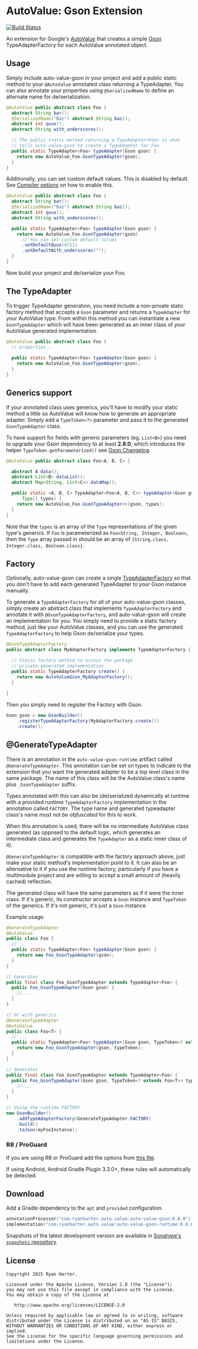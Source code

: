 # AutoValue: Gson Extension

[![Build Status](https://travis-ci.org/rharter/auto-value-gson.svg?branch=master)](https://travis-ci.org/rharter/auto-value-gson)

An extension for Google's [AutoValue](https://github.com/google/auto) that creates a simple [Gson](https://github.com/google/gson) TypeAdapterFactory for each AutoValue annotated object.

## Usage

Simply include auto-value-gson in your project and add a public static method to your `@AutoValue` 
annotated class returning a TypeAdapter.  You can also annotate your properties using 
`@SerializedName` to define an alternate name for de/serialization.

```java
@AutoValue public abstract class Foo {
  abstract String bar();
  @SerializedName("Baz") abstract String baz();
  abstract int quux();
  abstract String with_underscores();

  // The public static method returning a TypeAdapter<Foo> is what
  // tells auto-value-gson to create a TypeAdapter for Foo.
  public static TypeAdapter<Foo> typeAdapter(Gson gson) {
    return new AutoValue_Foo.GsonTypeAdapter(gson);
  }
}
```

Additionally, you can set custom default values. This is disabled by default. See [Compiler options](#compiler-options) on how to enable this.

```java
@AutoValue public abstract class Foo {
  abstract String bar();
  @SerializedName("Baz") abstract String baz();
  abstract int quux();
  abstract String with_underscores();

  public static TypeAdapter<Foo> typeAdapter(Gson gson) {
    return new AutoValue_Foo.GsonTypeAdapter(gson)
      // You can set custom default values
      .setDefaultQuux(4711)
      .setDefaultWith_underscores("");
  }
}
```

Now build your project and de/serialize your Foo.

## The TypeAdapter

To trigger TypeAdapter generation, you need include a non-private static factory method that accepts
a `Gson` parameter and returns a `TypeAdapter` for your AutoValue type. From within this method you
can instantiate a new `GsonTypeAdapter` which will have been generated as an inner class of your
AutoValue generated implementation. 

```java
@AutoValue public abstract class Foo {
  // properties...
  
  public static TypeAdapter<Foo> typeAdapter(Gson gson) {
    return new AutoValue_Foo.GsonTypeAdapter(gson);
  }
}
```

## Generics support

If your annotated class uses generics, you'll have to modify your static method a little so
AutoValue will know how to generate an appropriate adapter. Simply add a `TypeToken<?>` parameter
and pass it to the generated `GsonTypeAdapter` class.

To have support for fields with generic parameters (eg. `List<B>`) you need to upgrade your Gson
dependency to at least **2.8.0**, which introduces the helper `TypeToken.getParameterized()`
see [Gson Changelog](https://github.com/google/gson/blob/master/CHANGELOG.md#version-28).

```java
@AutoValue public abstract class Foo<A, B, C> {

  abstract A data();
  abstract List<B> dataList();
  abstract Map<String, List<C>> dataMap();

  public static <A, B, C> TypeAdapter<Foo<A, B, C>> typeAdapter(Gson gson,
      Type[] types) {
    return new AutoValue_Foo.GsonTypeAdapter<>(gson, types);
  }
}
```

Note that the `types` is an array of the `Type` representations of the given type's generics. If 
`Foo` is parameterized as `Foo<String, Integer, Boolean>`, then the `Type` array passed in should be
an array of `{String.class, Integer.class, Boolean.class}`.

## Factory

Optionally, auto-value-gson can create a single [TypeAdapterFactory](https://google.github.io/gson/apidocs/com/google/gson/TypeAdapterFactory.html) so
that you don't have to add each generated TypeAdapter to your Gson instance manually.

To generate a `TypeAdapterFactory` for all of your auto-value-gson classes, simply create
an abstract class that implements `TypeAdapterFactory` and annotate it with `@GsonTypeAdapterFactory`,
and auto-value-gson will create an implementation for you.  You simply need to provide a static
factory method, just like your AutoValue classes, and you can use the generated `TypeAdapterFactory`
to help Gson de/serialize your types.

```java
@GsonTypeAdapterFactory
public abstract class MyAdapterFactory implements TypeAdapterFactory {

  // Static factory method to access the package
  // private generated implementation
  public static TypeAdapterFactory create() {
    return new AutoValueGson_MyAdapterFactory();
  }
  
}
```

Then you simply need to register the Factory with Gson.

```java
Gson gson = new GsonBuilder()
    .registerTypeAdapterFactory(MyAdapterFactory.create())
    .create();
```

## @GenerateTypeAdapter

There is an annotation in the `auto-value-gson-runtime` artifact called `@GenerateTypeAdapter`. This annotation
can be set on types to indicate to the extension that you want the generated adapter to be a top level class in the same
package. The name of this class will be the AutoValue class's name plus `_GsonTypeAdapter` suffix.

Types annotated with this can also be (de)serialized dynamically at runtime with a provided runtime `TypeAdapterFactory`
implementation in the annotation called `FACTORY`. The type name and generated typeadapter class's name *must not be obfuscated*
for this to work.

When this annotation is used, there will be no intermediate AutoValue class generated (as opposed to the default logic, 
which generates an intermediate class and generates the `TypeAdapter` as a static inner class of it).

`@GenerateTypeAdapter` is compatible with the factory approach above, just make your static method's implementation
point to it. It can also be an alternative to it if you use the runtime factory, particularly if you 
have a multimodule project and are willing to accept a small amount of (heavily cached) reflection.

The generated class will have the same parameters as if it were the inner class. If it's generic, its constructor
accepts a `Gson` instance and `TypeToken` of the generics. If it's not generic, it's just a `Gson` instance.

Example usage:

```java
@GenerateTypeAdapter
@AutoValue
public class Foo {
  // ...
  public static TypeAdapter<Foo> typeAdapter(Gson gson) {
    return new Foo_GsonTypeAdapter(gson);
  }
}

// Generates
public final class Foo_GsonTypeAdapter extends TypeAdapter<Foo> {
  public Foo_GsonTypeAdapter(Gson gson) {
    //...
  }
}

// Or with generics
@GenerateTypeAdapter
@AutoValue
public class Foo<T> {
  // ...
  public static TypeAdapter<Foo> typeAdapter(Gson gson, TypeToken<? extends Foo<T>> typeToken) {
    return new Foo_GsonTypeAdapter(gson, typeToken);
  }
}

// Generates
public final class Foo_GsonTypeAdapter extends TypeAdapter<Foo> {
  public Foo_GsonTypeAdapter(Gson gson, TypeToken<? extends Foo<T>> typeToken) {
    //...
  }
}

// Using the runtime FACTORY
new GsonBuilder()
    .addTypeAdapterFactory(GenerateTypeAdapter.FACTORY)
    .build()
    .toJson(myFooInstance);
```

### R8 / ProGuard

If you are using R8 or ProGuard add the options from [this file](https://github.com/rharter/auto-value-gson/blob/master/auto-value-gson-runtime/src/main/resources/META-INF/proguard/autovaluegson.pro).

If using Android, Android Gradle Plugin 3.3.0+, these rules will automatically be detected.

## Download

Add a Gradle dependency to the `apt` and `provided` configuration.

```kotlin
annotationProcessor("com.ryanharter.auto.value:auto-value-gson:0.8.0")
implementation("com.ryanharter.auto.value:auto-value-gson-runtime:0.8.0")
```

Snapshots of the latest development version are available in [Sonatype's `snapshots` repository](https://oss.sonatype.org/content/repositories/snapshots/).

## License

```
Copyright 2015 Ryan Harter.

Licensed under the Apache License, Version 2.0 (the "License");
you may not use this file except in compliance with the License.
You may obtain a copy of the License at

   http://www.apache.org/licenses/LICENSE-2.0

Unless required by applicable law or agreed to in writing, software
distributed under the License is distributed on an "AS IS" BASIS,
WITHOUT WARRANTIES OR CONDITIONS OF ANY KIND, either express or implied.
See the License for the specific language governing permissions and
limitations under the License.
```

